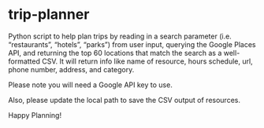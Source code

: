 # trip-planner

Python script to help plan trips by reading in a search parameter (i.e. “restaurants”, “hotels”, “parks”) from user input, querying the Google Places API, and returning the top 60 locations that match the search as a well-formatted CSV. It will return info like name of resource, hours schedule, url, phone number, address, and category.

Please note you will need a Google API key to use. 

Also, please update the local path to save the CSV output of resources.

Happy Planning!
